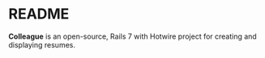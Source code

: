 # README

**Colleague** is an open-source, Rails 7 with Hotwire project for creating and displaying resumes.
